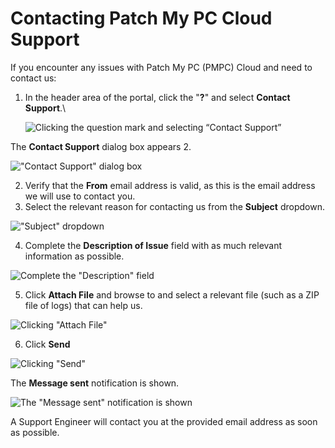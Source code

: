 # Contacting Patch My PC Cloud Support

If you encounter any issues with Patch My PC (PMPC) Cloud and need to contact us:

1.  In the header area of the portal, click the "<strong>?</strong>" and select <strong>Contact Support</strong>.\


    ![Clicking the question mark and selecting “Contact Support”](/_images/image-(766).png "Clicking the question mark and selecting “Contact Support”")



The <strong>Contact Support</strong> dialog box appears 2.

![&#x22;Contact Support&#x22; dialog box](/_images/image-(104).png "&#x22;Contact Support&#x22; dialog box")

2. Verify that the <strong>From</strong> email address is valid, as this is the email address we will use to contact you.
3. Select the relevant reason for contacting us from the <strong>Subject</strong> dropdown.

![&#x22;Subject&#x22; dropdown](/_images/image-(2565).png "&#x22;Subject&#x22; dropdown")

4. Complete the <strong>Description of Issue</strong> field with as much relevant information as possible.

![Complete the &#x22;Description&#x22; field](/_images/image-(106).png "Complete the &#x22;Description&#x22; field")

5. Click <strong>Attach File</strong> and browse to and select a relevant file (such as a ZIP file of logs) that can help us.

![Clicking &#x22;Attach File&#x22;](/_images/image-(107).png "Clicking &#x22;Attach File&#x22;")

6. Click <strong>Send</strong>

![Clicking &#x22;Send&#x22;](/_images/image-(109).png "Clicking &#x22;Send&#x22;")

The <strong>Message sent</strong> notification is shown.

![The &#x22;Message sent&#x22; notification is shown](/_images/image-(110).png "The &#x22;Message sent&#x22; notification is shown")

A Support Engineer will contact you at the provided email address as soon as possible.

